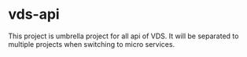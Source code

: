 vds-api
======
This project is umbrella project for all api of VDS. It will be separated to multiple projects when switching to micro services.  
